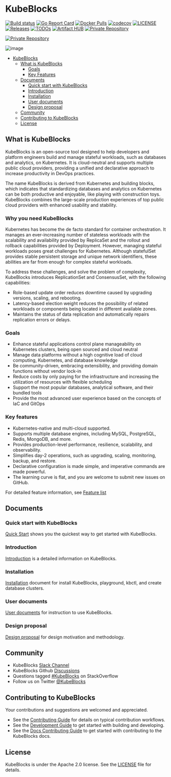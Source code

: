 # KubeBlocks

[![Build status](https://github.com/apecloud/kubeblocks/workflows/CICD-PUSH/badge.svg)](https://github.com/apecloud/kubeblocks/actions/workflows/cicd-push.yml)
[![Go Report Card](https://goreportcard.com/badge/github.com/apecloud/kubeblocks)](https://goreportcard.com/report/github.com/apecloud/kubeblocks)
[![Docker Pulls](https://img.shields.io/docker/pulls/apecloud/kubeblocks)](https://hub.docker.com/r/apecloud/kubeblocks)
[![codecov](https://codecov.io/gh/apecloud/kubeblocks/branch/main/graph/badge.svg?token=GEH4I1C80Y)](https://codecov.io/gh/apecloud/kubeblocks)
[![LICENSE](https://img.shields.io/github/license/apecloud/kubeblocks.svg?style=flat-square)](/LICENSE)
[![Releases](https://img.shields.io/github/release/apecloud/kubeblocks/all.svg?style=flat-square)](https://github.com/apecloud/kubeblocks/releases)
[![TODOs](https://img.shields.io/endpoint?url=https://api.tickgit.com/badge?repo=github.com/apecloud/kubeblocks)](https://www.tickgit.com/browse?repo=github.com/apecloud/kubeblocks)
[![Artifact HUB](https://img.shields.io/endpoint?url=https://artifacthub.io/badge/repository/apecloud)](https://artifacthub.io/packages/search?repo=apecloud)
<a href="https://fury.co/f/partner">
<img src="//badge.fury.io/fp/gemfury.svg" alt="Private Repository">
</a>

<a href="https://fury.co/f/partner">
  <img src="//fury.co/images/badge/dark.png" alt="Private Repository">
</a>

![image](./docs/img/banner_website_version.png)



- [KubeBlocks](#kubeblocks)
  - [What is KubeBlocks](#what-is-kubeblocks)
    - [Goals](#goals)
    - [Key Features](#key-features)
  - [Documents](#documents)
    - [Quick start with KubeBlocks](#quick-start-with-kubeblocks)
    - [Introduction](#introduction)
    - [Installation](#installation)
    - [User documents](#user-documents)
    - [Design proposal](#design-proposal)
  - [Community](#community)
  - [Contributing to KubeBlocks](#contributing-to-kubeblocks)
  - [License](#license)


## What is KubeBlocks
KubeBlocks is an open-source tool designed to help developers and platform engineers build and manage stateful workloads, such as databases and analytics, on Kubernetes. It is cloud-neutral and supports multiple public cloud providers, providing a unified and declarative approach to increase productivity in DevOps practices.

The name KubeBlocks is derived from Kubernetes and building blocks, which indicates that standardizing databases and analytics on Kubernetes can be both productive and enjoyable, like playing with construction toys. KubeBlocks combines the large-scale production experiences of top public cloud providers with enhanced usability and stability.

### Why you need KubeBlocks

Kubernetes has become the de facto standard for container orchestration. It manages an ever-increasing number of stateless workloads with the scalability and availability provided by ReplicaSet and the rollout and rollback capabilities provided by Deployment. However, managing stateful workloads poses great challenges for Kubernetes. Although statefulSet provides stable persistent storage and unique network identifiers, these abilities are far from enough for complex stateful workloads.

To address these challenges, and solve the problem of complexity, KubeBlocks introduces ReplicationSet and ConsensusSet, with the following capabilities:

- Role-based update order reduces downtime caused by upgrading versions, scaling, and rebooting.
- Latency-based election weight reduces the possibility of related workloads or components being located in different available zones.
- Maintains the status of data replication and automatically repairs replication errors or delays.

### Goals
- Enhance stateful applications control plane manageability on Kubernetes clusters, being open sourced and cloud neutral 
- Manage data platforms without a high cognitive load of cloud computing, Kubernetes, and database knowledge 
- Be community-driven, embracing extensibility, and providing domain functions without vendor lock-in
- Reduce costs by only paying for the infrastructure and increasing the utilization of resources with flexible scheduling
- Support the most popular databases, analytical software, and their bundled tools
- Provide the most advanced user experience based on the concepts of IaC and GitOps

### Key features
- Kubernetes-native and multi-cloud supported.
- Supports multiple database engines, including MySQL, PostgreSQL, Redis, MongoDB, and more.
- Provides production-level performance, resilience, scalability, and observability.
- Simplifies day-2 operations, such as upgrading, scaling, monitoring, backup, and restore.
- Declarative configuration is made simple, and imperative commands are made powerful.
- The learning curve is flat, and you are welcome to submit new issues on GitHub.


For detailed feature information, see [Feature list](https://github.com/apecloud/kubeblocks/blob/support/rewrite_kb_introduction/docs/user_docs/Introduction/feature_list.md)

## Documents
### Quick start with KubeBlocks
[Quick Start](docs/user_docs/quick_start_guide.md) shows you the quickest way to get started with KubeBlocks.
### Introduction
[Introduction](docs/user_docs/introduction/introduction.md) is a detailed information on KubeBlocks.
### Installation
[Installation](docs/user_docs/installation) document for install KubeBlocks, playground, kbctl, and create database clusters.
### User documents
[User documents](docs/user_docs) for instruction to use KubeBlocks.
### Design proposal
[Design proposal](docs/design_docs) for design motivation and methodology.

## Community
- KubeBlocks [Slack Channel](https://kubeblocks.slack.com/ssb/redirect)
- KubeBlocks Github [Discussions](https://github.com/apecloud/kubeblocks/discussions)
- Questions tagged [#KubeBlocks](https://stackoverflow.com/questions/tagged/KubeBlocks) on StackOverflow
- Follow us on Twitter [@KubeBlocks](https://twitter.com/KubeBlocks)
## Contributing to KubeBlocks
Your contributions and suggestions are welcomed and appreciated.
- See the [Contributing Guide](docs/CONTRIBUTING.md) for details on typical contribution workflows.
- See the [Development Guide](docs/DEVELOPING.md) to get started with building and developing.
- See the [Docs Contributing Guide](docs/CONTRIBUTING_DOCS.md) to get started with contributing to the KubeBlocks docs.

## License
KubeBlocks is under the Apache 2.0 license. See the [LICENSE](./LICENSE) file for details.
